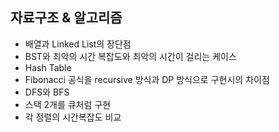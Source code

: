 
## 자료구조 & 알고리즘
- 배열과 Linked List의 장단점
- BST와 최악의 시간 복잡도와 최악의 시간이 걸리는 케이스
- Hash Table
- Fibonacci 공식을 recursive 방식과 DP 방식으로 구현시의 차이점
- DFS와 BFS
- 스택 2개를 큐처럼 구현
- 각 정렬의 시간복잡도 비교
